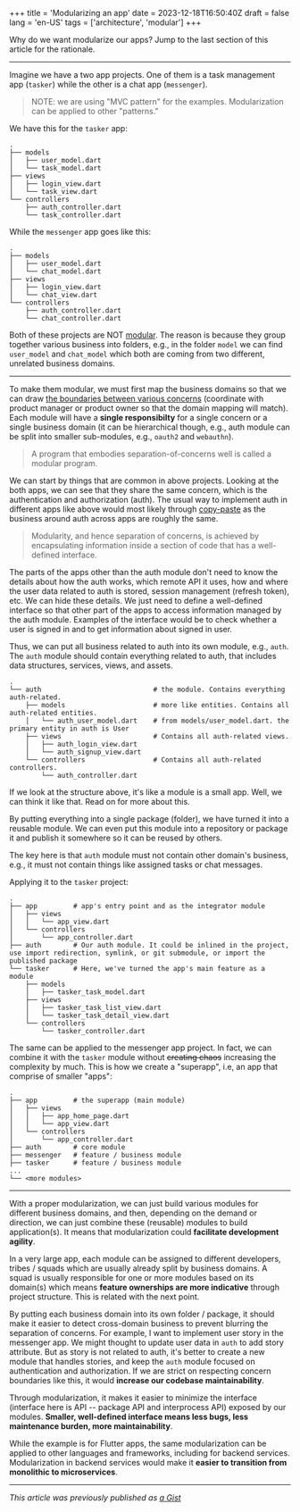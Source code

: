 +++
title = 'Modularizing an app'
date = 2023-12-18T16:50:40Z
draft = false
lang = 'en-US'
tags = ['architecture', 'modular']
+++

Why do we want modularize our apps? Jump to the last section of this article for the rationale.

---

Imagine we have a two app projects. One of them is a task management app (`tasker`) while the other is a chat app (`messenger`).

> NOTE: we are using "MVC pattern" for the examples. Modularization can be applied to other "patterns."

We have this for the `tasker` app:

```
.
├── models
│   ├── user_model.dart
│   └── task_model.dart
├── views
│   ├── login_view.dart
│   └── task_view.dart
└── controllers
    ├── auth_controller.dart
    └── task_controller.dart
```

While the `messenger` app goes like this:
```
.
├── models
│   ├── user_model.dart
│   └── chat_model.dart
├── views
│   ├── login_view.dart
│   └── chat_view.dart
└── controllers
    ├── auth_controller.dart
    └── chat_controller.dart
```

Both of these projects are NOT [modular](https://en.wikipedia.org/wiki/Modular_programming). The reason is because they group together various business into folders, e.g., in the folder `model` we can find `user_model` and `chat_model` which both are coming from two different, unrelated business domains.

---

To make them modular, we must first map the business domains so that we can draw [the boundaries between various concerns](https://en.wikipedia.org/wiki/Separation_of_concerns) (coordinate with product manager or product owner so that the domain mapping will match). Each module will have a **single responsibilty** for a single concern or a single business domain (it can be hierarchical though, e.g., auth module can be split into smaller sub-modules, e.g., `oauth2` and `webauthn`).

> A program that embodies separation-of-concerns well is called a modular program.

We can start by things that are common in above projects. Looking at the both apps, we can see that they share the same concern, which is the authentication and authorization (auth). The usual way to implement auth in different apps like above would most likely through [copy-paste](https://en.wikipedia.org/wiki/Copy-and-paste_programming) as the business around auth across apps are roughly the same.

> Modularity, and hence separation of concerns, is achieved by encapsulating information inside a section of code that has a well-defined interface.

The parts of the apps other than the auth module don't need to know the details about how the auth works, which remote API it uses, how and where the user data related to auth is stored, session management (refresh token), etc. We can hide these details. We just need to define a well-defined interface so that other part of the apps to access information managed by the auth module. Examples of the interface would be to check whether a user is signed in and to get information about signed in user.

Thus, we can put all business related to auth into its own module, e.g., `auth`. The `auth` module should contain everything related to auth, that includes data structures, services, views, and assets.

```
.
└── auth                            # the module. Contains everything auth-related.
    ├── models                      # more like entities. Contains all auth-related entities.
    │   └── auth_user_model.dart    # from models/user_model.dart. the primary entity in auth is User
    ├── views                       # Contains all auth-related views.
    │   ├── auth_login_view.dart
    │   └── auth_signup_view.dart
    └── controllers                 # Contains all auth-related controllers.
        └── auth_controller.dart
```

If we look at the structure above, it's like a module is a small app. Well, we can think it like that. Read on for more about this.

By putting everything into a single package (folder), we have turned it into a reusable module. We can even put this module into a repository or package it and publish it somewhere so it can be reused by others.

The key here is that `auth` module must not contain other domain's business, e.g., it must not contain things like assigned tasks or chat messages.

Applying it to the `tasker` project:

```
.
├── app         # app's entry point and as the integrator module
│   ├── views
│   │   └── app_view.dart
│   └── controllers
│       └── app_controller.dart
├── auth        # Our auth module. It could be inlined in the project, use import redirection, symlink, or git submodule, or import the published package
└── tasker      # Here, we've turned the app's main feature as a module
    ├── models
    │   ├── tasker_task_model.dart
    ├── views
    │   ├── tasker_task_list_view.dart
    │   └── tasker_task_detail_view.dart
    └── controllers
        └── tasker_controller.dart
```

The same can be applied to the messenger app project. In fact, we can combine it with the `tasker` module without ~~creating chaos~~ increasing the complexity by much. This is how we create a "superapp", i.e, an app that comprise of smaller "apps":

```
.
├── app         # the superapp (main module)
│   ├── views
│   │   ├── app_home_page.dart
│   │   └── app_view.dart
│   └── controllers
│       └── app_controller.dart
├── auth        # core module
├── messenger   # feature / business module
├── tasker      # feature / business module
...
└── <more modules>
```

---

With a proper modularization, we can just build various modules for different business domains, and then, depending on the demand or direction, we can just combine these (reusable) modules to build application(s). It means that modularization could **facilitate development agility**.

In a very large app, each module can be assigned to different developers, tribes / squads which are usually already split by business domains. A squad is usually responsible for one or more modules based on its domain(s) which means **feature ownerships are more indicative** through project structure. This is related with the next point.

By putting each business domain into its own folder / package, it should make it easier to detect cross-domain business to prevent blurring the separation of concerns. For example, I want to implement user story in the messenger app. We might thought to update user data in `auth` to add story attribute. But as story is not related to auth, it's better to create a new module that handles stories, and keep the `auth` module focused on authentication and authorization. If we are strict on respecting concern boundaries like this, it would **increase our codebase maintainability**.

Through modularization, it makes it easier to minimize the interface (interface here is API -- package API and interprocess API) exposed by our modules. **Smaller, well-defined interface means less bugs, less maintenance burden, more maintainability**.

While the example is for Flutter apps, the same modularization can be applied to other languages and frameworks, including for backend services. Modularization in backend services would make it **easier to transition from monolithic to microservices**.

---

_This article was previously published as [a Gist](https://gist.github.com/exavolt/88c9af30552b56f37a894d5e7f77506c)_
